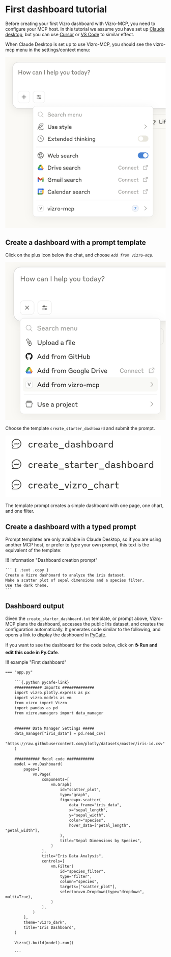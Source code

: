 # First dashboard tutorial

Before creating your first Vizro dashboard with Vizro-MCP, you need to configure your MCP host. In this tutorial we assume you have set up [Claude desktop](../guides/set-up-vizro-mcp-with-claude.md), but you can use [Cursor](../guides/set-up-vizro-mcp-with-cursor.md) or [VS Code](../guides/set-up-vizro-mcp-with-vscode.md) to similar effect.

When Claude Desktop is set up to use Vizro-MCP, you should see the vizro-mcp menu in the settings/context menu:

![Claude Desktop MCP Server Icon](../../assets/images/claude_working.png)

## Create a dashboard with a prompt template

Click on the plus icon below the chat, and choose _`Add from vizro-mcp`_.

![Claude Desktop MCP Server Icon](../../assets/images/claude_prompt.png)

Choose the template `create_starter_dashboard` and submit the prompt.

![](../../assets/images/vizro-mcp-templates-in-claude.png)

The template prompt creates a simple dashboard with one page, one chart, and one filter.

## Create a dashboard with a typed prompt

Prompt templates are only available in Claude Desktop, so if you are using another MCP host, or prefer to type your own prompt, this text is the equivalent of the template:

!!! information "Dashboard creation prompt"

    ``` { .text .copy }
    Create a Vizro dashboard to analyze the iris dataset. 
    Make a scatter plot of sepal dimensions and a species filter.
    Use the dark theme.
    ```

## Dashboard output

Given the `create_starter_dashboard.txt` template, or prompt above, Vizro-MCP plans the dashboard, accesses the public Iris dataset, and creates the configuration automatically. It generates code similar to the following, and opens a link to display the dashboard in [PyCafe](https://py.cafe/).

If you want to see the dashboard for the code below, click on **☕️ Run and edit this code in Py.Cafe**.

!!! example "First dashboard"

    === "app.py"

        ```{.python pycafe-link}
        ############ Imports ##############
        import vizro.plotly.express as px
        import vizro.models as vm
        from vizro import Vizro
        import pandas as pd
        from vizro.managers import data_manager


        ####### Data Manager Settings #####
        data_manager["iris_data"] = pd.read_csv(
            "https://raw.githubusercontent.com/plotly/datasets/master/iris-id.csv"
        )

        ########### Model code ############
        model = vm.Dashboard(
            pages=[
                vm.Page(
                    components=[
                        vm.Graph(
                            id="scatter_plot",
                            type="graph",
                            figure=px.scatter(
                                data_frame="iris_data",
                                x="sepal_length",
                                y="sepal_width",
                                color="species",
                                hover_data=["petal_length", "petal_width"],
                            ),
                            title="Sepal Dimensions by Species",
                        )
                    ],
                    title="Iris Data Analysis",
                    controls=[
                        vm.Filter(
                            id="species_filter",
                            type="filter",
                            column="species",
                            targets=["scatter_plot"],
                            selector=vm.Dropdown(type="dropdown", multi=True),
                        )
                    ],
                )
            ],
            theme="vizro_dark",
            title="Iris Dashboard",
        )

        Vizro().build(model).run()

        ```

